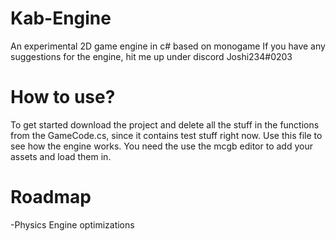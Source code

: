 # Kab-Engine
An experimental 2D game engine in c# based on monogame
If you have any suggestions for the engine, hit me up under discord Joshi234#0203

# How to use?
To get started download the project and delete all the stuff in the functions from the GameCode.cs, since it contains test stuff right now. Use this file to see how the engine works.
You need the use the mcgb editor to add your assets and load them in.

# Roadmap
-Physics Engine optimizations
